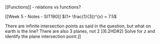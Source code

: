 [[Functions]] - relations vs functions?

[[Week 5 - Notes - SIT190]] 
$(1+ \frac{1}{3})^{x} = 7.5$


There are infinite intersection points as said in the question, but what on earth is the line?  There are also 3 planes, not 2 [[6.2HD#2) Solve for $z$ and identify the plane intersection point.]] 
